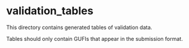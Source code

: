 # validation_tables

This directory contains generated tables of validation data. 

Tables should only contain GUFIs that appear in the submission format.